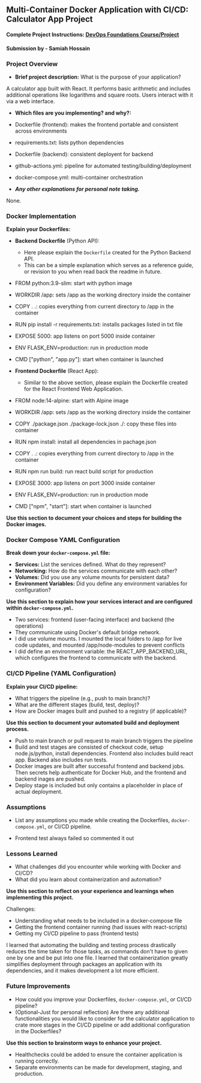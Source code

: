 ## Multi-Container Docker Application with CI/CD: Calculator App Project

#### Complete Project Instructions: [DevOps Foundations Course/Project](https://github.com/shiftkey-labs/DevOps-Foundations-Course/tree/master/Project)

#### Submission by - **Samiah Hossain**

### Project Overview

- **Brief project description:** What is the purpose of your application?

A calculator app built with React. It performs basic arithmetic
and includes additional operations like logarithms and square roots. 
Users interact with it via a web interface.


- **Which files are you implementing? and why?:**

- Dockerfile (frontend): makes the frontend portable and consistent across environments
- requirements.txt: lists python dependencies
- Dockerfile (backend): consistent deployent for backend
- github-actions.yml: pipeline for automated testing/building/deployment
- docker-compose.yml: multi-container orchestration

- _**Any other explanations for personal note taking.**_

None.


### Docker Implementation

**Explain your Dockerfiles:**

- **Backend Dockerfile** (Python API):
    - Here please explain the `Dockerfile` created for the Python Backend API. 
    - This can be a simple explanation which serves as a reference guide, or revision to you when read back the readme in future. 

- FROM python:3.9-slim: start with python image
- WORKDIR /app: sets /app as the working directory inside the container
- COPY . .: copies everything from current directory to /app in the container
- RUN pip install -r requirements.txt: installs packages listed in txt file
- EXPOSE 5000: app listens on port 5000 inside container
- ENV FLASK_ENV=production: run in production mode
- CMD ["python", "app.py"]: start when container is launched

- **Frontend Dockerfile** (React App):
    - Similar to the above section, please explain the Dockerfile created for the React Frontend Web Application. 

- FROM node:14-alpine: start with Alpine image
- WORKDIR /app: sets /app as the working directory inside the container
- COPY ./package.json ./package-lock.json ./: copy these files into container
- RUN npm install: install all dependencies in pachage.json
- COPY . .: copies everything from current directory to /app in the container
- RUN npm run build: run react build script for production
- EXPOSE 3000: app listens on port 3000 inside container
- ENV FLASK_ENV=production: run in production mode
- CMD ["npm", "start"]: start when container is launched

**Use this section to document your choices and steps for building the Docker images.**


### Docker Compose YAML Configuration

**Break down your `docker-compose.yml` file:**

- **Services:** List the services defined. What do they represent?
- **Networking:** How do the services communicate with each other?
- **Volumes:** Did you use any volume mounts for persistent data?
- **Environment Variables:** Did you define any environment variables for configuration? 

**Use this section to explain how your services interact and are configured within `docker-compose.yml`.**

- Two services: frontend (user-facing interface) and backend (the operations)
- They communicate using Docker's default bridge network.
- I did use volume mounts. I mounted the local folders to /app for live code updates, and mounted /app/node-modules to prevent conflicts
- I did define an environment variable: the REACT_APP_BACKEND_URL, which
configures the frontend to communicate with the backend.


### CI/CD Pipeline (YAML Configuration)

**Explain your CI/CD pipeline:**

- What triggers the pipeline (e.g., push to main branch)?
- What are the different stages (build, test, deploy)?
- How are Docker images built and pushed to a registry (if applicable)?

**Use this section to document your automated build and deployment process.**

- Push to main branch or pull request to main branch triggers the pipeline
- Build and test stages are consisted of checkout code, setup node.js/python, install dependencies. Frontend also includes build react app. Backend also includes run tests.
- Docker images are built after successful frontend and backend jobs. Then secrets help authenticate for Docker Hub, and the frontend and backend inages are pushed.
- Deploy stage is included but only contains a placeholder in place of actual deployment.


### Assumptions

- List any assumptions you made while creating the Dockerfiles, `docker-compose.yml`, or CI/CD pipeline. 

- Frontend test always failed so commented it out


### Lessons Learned

- What challenges did you encounter while working with Docker and CI/CD?
- What did you learn about containerization and automation?

**Use this section to reflect on your experience and learnings when implementing this project.**

Challenges:
- Understanding what needs to be included in a docker-compose file
- Getting the frontend container running (had issues with react-scripts)
- Getting my CI/CD pipeline to pass (frontend tests)

I learned that automating the building and testing process drastically reduces the time taken for those tasks, as commands don't have to given one by one and be put into one file. I learned that containerization greatly simplifies deployment through packages an application with its dependencies, and it makes development a lot more efficient.

### Future Improvements

- How could you improve your Dockerfiles, `docker-compose.yml`, or CI/CD pipeline? 
- (Optional-Just for personal reflection) Are there any additional functionalities you would like to consider for the calculator application to crate more stages in the CI/CD pipeline or add additional configuration in the Dockerfiles?

**Use this section to brainstorm ways to enhance your project.**

- Healthchecks could be added to ensure the container application is running correctly.
- Separate environments can be made for development, staging, and production.

<!-- BEST OF LUCK! -->
